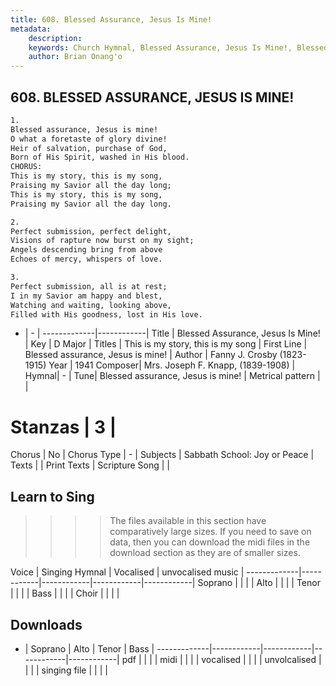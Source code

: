 ```yaml
---
title: 608. Blessed Assurance, Jesus Is Mine!
metadata:
    description: 
    keywords: Church Hymnal, Blessed Assurance, Jesus Is Mine!, Blessed assurance, Jesus is mine!, This is my story, this is my song
    author: Brian Onang'o
---
```



## 608. BLESSED ASSURANCE, JESUS IS MINE!

```txt
1.
Blessed assurance, Jesus is mine!
O what a foretaste of glory divine!
Heir of salvation, purchase of God,
Born of His Spirit, washed in His blood.
CHORUS:
This is my story, this is my song,
Praising my Savior all the day long;
This is my story, this is my song,
Praising my Savior all the day long.

2.
Perfect submission, perfect delight,
Visions of rapture now burst on my sight;
Angels descending bring from above
Echoes of mercy, whispers of love.

3.
Perfect submission, all is at rest;
I in my Savior am happy and blest,
Watching and waiting, looking above,
Filled with His goodness, lost in His love.
```

- |   -  |
-------------|------------|
Title | Blessed Assurance, Jesus Is Mine! |
Key | D Major |
Titles | This is my story, this is my song |
First Line | Blessed assurance, Jesus is mine! |
Author | Fanny J. Crosby (1823-1915)
Year | 1941
Composer| Mrs. Joseph F. Knapp, (1839-1908) |
Hymnal|  - |
Tune| Blessed assurance, Jesus is mine! |
Metrical pattern | |
# Stanzas | 3 |
Chorus | No |
Chorus Type | - |
Subjects | Sabbath School: Joy or Peace |
Texts |  |
Print Texts | 
Scripture Song |  |
  
## Learn to Sing

>>>> The files available in this section have comparatively large sizes. If you need to save on data, then you can download the midi files in the download section as they are of smaller sizes.

Voice |  Singing Hymnal | Vocalised | unvocalised music |
-------------|------------|------------|------------|------------|
Soprano | | | |
Alto | | | |
Tenor | | | |
Bass | | | |
Choir | | | |

## Downloads

- |  Soprano | Alto | Tenor | Bass |
-------------|------------|------------|------------|------------|
pdf | | | |
midi | | | |
vocalised | | | |
unvolcalised | | | |
singing file | | | |
  